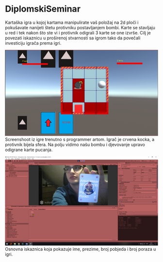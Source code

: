 # DiplomskiSeminar
Kartaška igra u kojoj kartama manipulirate vaš položaj na 2d ploči i pokušavate nanijeti štetu protivniku postavljanjem bombi. Karte se stavljaju u red i tek nakon što ste vi i protivnik odigrali 3 karte se one izvrše.
Cilj je povezati iskaznicu u proširenoj stvarnosti sa igrom tako da povečali investiciju igrača prema igri.

![Screenshot](PozicijaNakonShoot.PNG)
Screenshoot iz igre trenutno s programmer artom. Igrač je crvena kocka, a protivnik bijela sfera. Na polju vidimo našu bombu i djevovanje upravo odigrane karte pucanja.

![Screenshot](OsnovnaAR.png)
Osnovna iskaznica koja pokazuje ime, prezime, broj pobjeda i broj poraza u igri.
